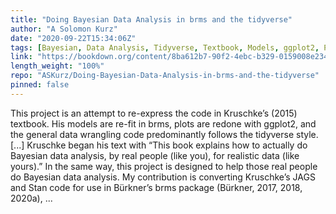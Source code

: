 ```yaml
---
title: "Doing Bayesian Data Analysis in brms and the tidyverse"
author: "A Solomon Kurz"
date: "2020-09-22T15:34:06Z"
tags: [Bayesian, Data Analysis, Tidyverse, Textbook, Models, ggplot2, Package]
link: "https://bookdown.org/content/8ba612b7-90f2-4ebc-b329-0159008e2340/"
length_weight: "100%"
repo: "ASKurz/Doing-Bayesian-Data-Analysis-in-brms-and-the-tidyverse"
pinned: false
---
```


This project is an attempt to re-express the code in Kruschke’s (2015) textbook. His models are re-fit in brms, plots are redone with ggplot2, and the general data wrangling code predominantly follows the tidyverse style. [...] Kruschke began his text with “This book explains how to actually do Bayesian data analysis, by real people (like you), for realistic data (like yours).” In the same way, this project is designed to help those real people do Bayesian data analysis. My contribution is converting Kruschke’s JAGS and Stan code for use in Bürkner’s brms package (Bürkner, 2017, 2018, 2020a),  ...
